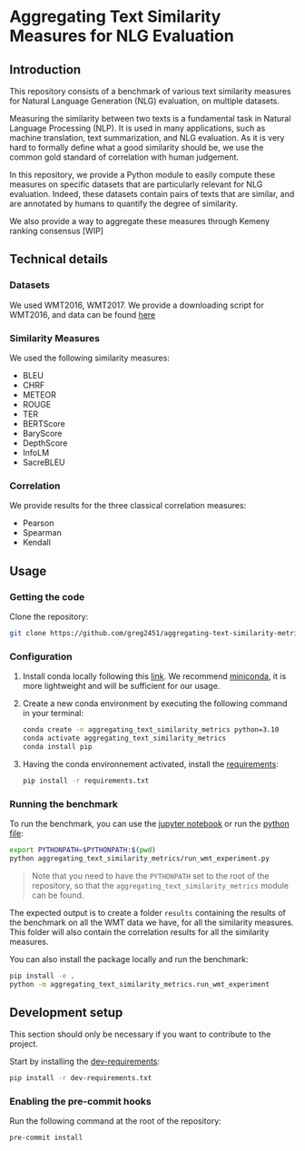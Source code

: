 # Aggregating Text Similarity Measures for NLG Evaluation

## Introduction

This repository consists of a benchmark of various text similarity measures for Natural Language Generation (NLG) evaluation, on multiple datasets.

Measuring the similarity between two texts is a fundamental task in Natural Language Processing (NLP). It is used in many applications, such as machine translation, text summarization, and NLG evaluation. As it is very hard to formally define what a good similarity should be, we use the common gold standard of correlation with human judgement.

In this repository, we provide a Python module to easily compute these measures on specific datasets that are particularly relevant for NLG evaluation. Indeed, these datasets contain pairs of texts that are similar, and are annotated by humans to quantify the degree of similarity.

We also provide a way to aggregate these measures through Kemeny ranking consensus [WIP]

## Technical details

### Datasets

We used WMT2016, WMT2017. We provide a downloading script for WMT2016, and data can be found [here](aggregating_text_similarity_metrics/benchmark_datasets/data)

### Similarity Measures

We used the following similarity measures:
- BLEU
- CHRF
- METEOR
- ROUGE
- TER
- BERTScore
- BaryScore
- DepthScore
- InfoLM
- SacreBLEU

### Correlation

We provide results for the three classical correlation measures:
- Pearson
- Spearman
- Kendall


## Usage

### Getting the code

Clone the repository:

```sh
git clone https://github.com/greg2451/aggregating-text-similarity-metrics.git
```

### Configuration

1. Install conda locally following this [link](https://docs.conda.io/projects/conda/en/latest/user-guide/install/download.html).
   We recommend [miniconda](https://docs.conda.io/en/latest/miniconda.html), it is more lightweight and will be sufficient for our usage.
2. Create a new conda environment by executing the following command in your terminal:

   ```sh
   conda create -n aggregating_text_similarity_metrics python=3.10
   conda activate aggregating_text_similarity_metrics
   conda install pip
   ```

3. Having the conda environnement activated, install the [requirements](requirements.txt):

   ```sh
   pip install -r requirements.txt
   ```

### Running the benchmark

To run the benchmark, you can use the [jupyter notebook](aggregating_text_similarity_metrics/wmt_experiment.ipynb) or run the [python file](aggregating_text_similarity_metrics/run_wmt_experiment.py):

```sh
export PYTHONPATH=$PYTHONPATH:$(pwd)
python aggregating_text_similarity_metrics/run_wmt_experiment.py
```

> Note that you need to have the `PYTHONPATH` set to the root of the repository, so that the `aggregating_text_similarity_metrics` module can be found.

The expected output is to create a folder `results` containing the results of the benchmark on all the WMT data we have, for all the similarity measures.
This folder will also contain the correlation results for all the similarity measures.


You can also install the package locally and run the benchmark:

```sh
pip install -e .
python -m aggregating_text_similarity_metrics.run_wmt_experiment
```


## Development setup

This section should only be necessary if you want to contribute to the project.

Start by installing the [dev-requirements](dev-requirements.txt):

```sh
pip install -r dev-requirements.txt
```

### Enabling the pre-commit hooks

Run the following command at the root of the repository:

```sh
pre-commit install
```
